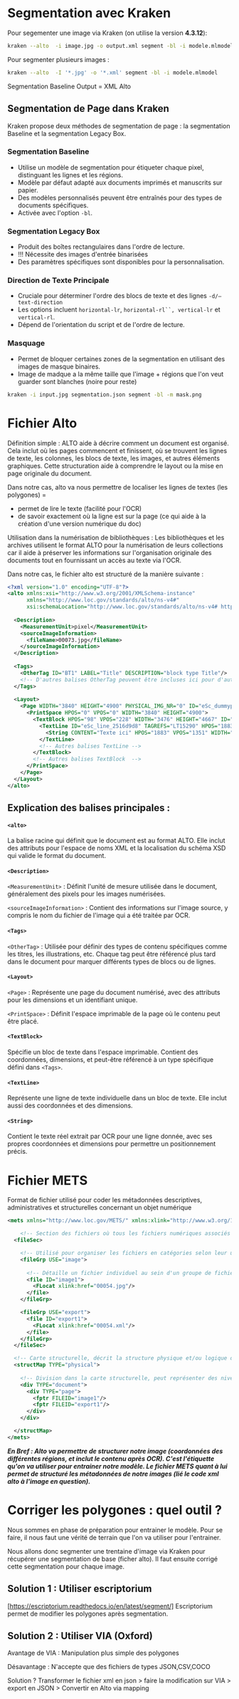 # Segmentation avec Kraken 

Pour segementer une image via Kraken (on utilise la version **4.3.12**): 

``` bash
kraken --alto  -i image.jpg -o output.xml segment -bl -i modele.mlmodel
```

Pour segmenter plusieurs images :

``` bash
kraken --alto  -I '*.jpg' -o '*.xml' segment -bl -i modele.mlmodel
```

Segmentation Baseline 
Output = XML Alto 


## Segmentation de Page dans Kraken

Kraken propose deux méthodes de segmentation de page : la segmentation Baseline et la segmentation Legacy Box.

### Segmentation Baseline
* Utilise un modèle de segmentation pour étiqueter chaque pixel, distinguant les lignes et les régions.
* Modèle par défaut adapté aux documents imprimés et manuscrits sur papier.
* Des modèles personnalisés peuvent être entraînés pour des types de documents spécifiques.
* Activée avec l'option `-bl`.

### Segmentation Legacy Box
* Produit des boîtes rectangulaires dans l'ordre de lecture.
* !!! Nécessite des images d'entrée binarisées
* Des paramètres spécifiques sont disponibles pour la personnalisation.

### Direction de Texte Principale
* Cruciale pour déterminer l'ordre des blocs de texte et des lignes `-d/–text-direction`
* Les options incluent `horizontal-lr`, `horizontal-rl``, vertical-lr` et `vertical-rl`.
* Dépend de l'orientation du script et de l'ordre de lecture.

### Masquage
* Permet de bloquer certaines zones de la segmentation en utilisant des images de masque binaires.
* Image de madque a la même taille que l'image + régions que l'on veut guarder sont blanches (noire pour reste)
```bash
kraken -i input.jpg segmentation.json segment -bl -m mask.png
```


# Fichier Alto 

Définition simple : ALTO aide à décrire comment un document est organisé. Cela inclut où les pages commencent et finissent, où se trouvent les lignes de texte, les colonnes, les blocs de texte, les images, et autres éléments graphiques. Cette structuration aide à comprendre le layout ou la mise en page originale du document.

Dans notre cas, alto va nous permettre de localiser les lignes de textes (les polygones) = 
- permet de lire le texte (facilité pour l'OCR)
- de savoir exactement où la ligne est sur la page (ce qui aide à la création d'une version numérique du doc)

Utilisation dans la numérisation de bibliothèques : Les bibliothèques et les archives utilisent le format ALTO pour la numérisation de leurs collections car il aide à préserver les informations sur l'organisation originale des documents tout en fournissant un accès au texte via l'OCR.

Dans notre cas, le fichier alto est structuré de la manière suivante : 

```xml
<?xml version="1.0" encoding="UTF-8"?>
<alto xmlns:xsi="http://www.w3.org/2001/XMLSchema-instance"
      xmlns="http://www.loc.gov/standards/alto/ns-v4#"
      xsi:schemaLocation="http://www.loc.gov/standards/alto/ns-v4# http://www.loc.gov/standards/alto/v4/alto-4-2.xsd">
      
  <Description>
    <MeasurementUnit>pixel</MeasurementUnit>
    <sourceImageInformation>
      <fileName>00073.jpg</fileName>
    </sourceImageInformation>
  </Description>
  
  <Tags>
    <OtherTag ID="BT1" LABEL="Title" DESCRIPTION="block type Title"/>
    <!-- D'autres balises OtherTag peuvent être incluses ici pour d'autres types de contenu -->
  </Tags>
  
  <Layout>
    <Page WIDTH="3840" HEIGHT="4900" PHYSICAL_IMG_NR="0" ID="eSc_dummypage_">
      <PrintSpace HPOS="0" VPOS="0" WIDTH="3840" HEIGHT="4900">
        <TextBlock HPOS="98" VPOS="228" WIDTH="3476" HEIGHT="4667" ID="eSc_textblock_de2d64cc" TAGREFS="BT1">
          <TextLine ID="eSc_line_2516d9d8" TAGREFS="LT15290" HPOS="1883" VPOS="1351" WIDTH="171" HEIGHT="359">
            <String CONTENT="Texte ici" HPOS="1883" VPOS="1351" WIDTH="171" HEIGHT="359"/>
          </TextLine>
          <!-- Autres balises TextLine -->
        </TextBlock>
        <!-- Autres balises TextBlock  -->
      </PrintSpace>
    </Page>
  </Layout>
</alto>

```

## Explication des balises principales :

#### `<alto>` 
La balise racine qui définit que le document est au format ALTO. Elle inclut des attributs pour l'espace de noms XML et la localisation du schéma XSD qui valide le format du document.

#### `<Description>`

`<MeasurementUnit>` : Définit l'unité de mesure utilisée dans le document, généralement des pixels pour les images numérisées.

`<sourceImageInformation>` : Contient des informations sur l'image source, y compris le nom du fichier de l'image qui a été traitée par OCR.

#### `<Tags>`

`<OtherTag>` : Utilisée pour définir des types de contenu spécifiques comme les titres, les illustrations, etc. Chaque tag peut être référencé plus tard dans le document pour marquer différents types de blocs ou de lignes.

#### `<Layout>`

`<Page>` : Représente une page du document numérisé, avec des attributs pour les dimensions et un identifiant unique.

`<PrintSpace>` : Définit l'espace imprimable de la page où le contenu peut être placé.

#### `<TextBlock>`

Spécifie un bloc de texte dans l'espace imprimable. Contient des coordonnées, dimensions, et peut-être référencé à un type spécifique défini dans `<Tags>`.

#### `<TextLine>`
Représente une ligne de texte individuelle dans un bloc de texte. Elle inclut aussi des coordonnées et des dimensions.

#### `<String>`
Contient le texte réel extrait par OCR pour une ligne donnée, avec ses propres coordonnées et dimensions pour permettre un positionnement précis.

# Fichier METS

Format de fichier utilisé pour coder les métadonnées descriptives, administratives et structurelles concernant un objet numérique

```xml
<mets xmlns="http://www.loc.gov/METS/" xmlns:xlink="http://www.w3.org/1999/xlink">

    <!-- Section des fichiers où tous les fichiers numériques associés à l'objet sont listés. -->
  <fileSec>

    <!-- Utilisé pour organiser les fichiers en catégories selon leur usage -->
    <fileGrp USE="image">
        
      <!-- Détaille un fichier individuel au sein d'un groupe de fichiers. -->
      <file ID="image1">
        <FLocat xlink:href="00054.jpg"/>
      </file>
    </fileGrp>

    <fileGrp USE="export">
      <file ID="export1">
        <FLocat xlink:href="00054.xml"/>
      </file>
    </fileGrp>
  </fileSec>

  <!-- Carte structurelle, décrit la structure physique et/ou logique de l'objet numérique.-->
  <structMap TYPE="physical">
  
    <!-- Division dans la carte structurelle, peut représenter des niveaux de structure comme un document, une page, un chapitre -->
    <div TYPE="document">
      <div TYPE="page">
        <fptr FILEID="image1"/>
        <fptr FILEID="export1"/>
      </div>
    </div>

  </structMap>
</mets>
```

***En Bref : Alto va permettre de structurer notre image (coordonnées des différentes régions, et inclut le contenu après OCR). C'est l'étiquette qu'on va utiliser pour entrainer notre modèle. Le fichier METS quant à lui permet de structuré les métadonnées de notre images (lié le code xml alto à l'image en question).***

# Corriger les polygones : quel outil ? 

Nous sommes en phase de préparation pour entrainer le modèle. Pour se faire, il nous faut une vérité de terrain que l'on va utiliser pour l'entrainer. 

Nous allons donc segmenter une trentaine d'image via Kraken pour récupérer une segmentation de base (ficher alto). Il faut ensuite corrigé cette segmentation pour chaque image. 

## Solution 1 : Utiliser escriptorium 

[https://escriptorium.readthedocs.io/en/latest/segment/]
Escriptorium permet de modifier les polygones après segmentation. 

## Solution 2 : Utiliser VIA (Oxford)

Avantage de VIA : Manipulation plus simple des polygones 

Désavantage : N'accepte que des fichiers de types JSON,CSV,COCO

Solution ? Transformer le fichier xml en json > faire la modification sur VIA > export en JSON > Convertir en Alto via mapping 